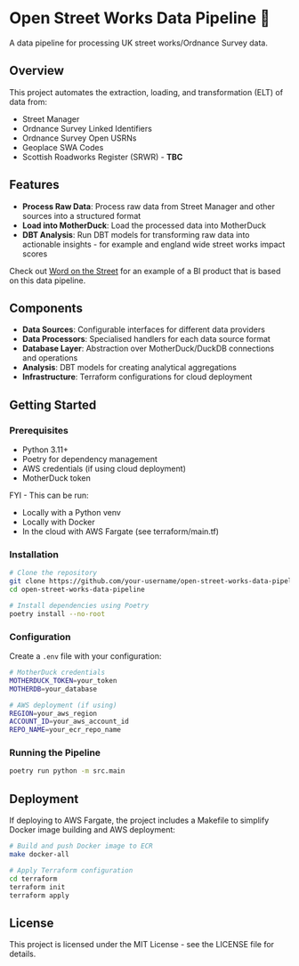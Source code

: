 # Open Street Works Data Pipeline 🚙

A data pipeline for processing UK street works/Ordnance Survey data.

## Overview

This project automates the extraction, loading, and transformation (ELT) of data from:

- Street Manager
- Ordnance Survey Linked Identifiers
- Ordnance Survey Open USRNs
- Geoplace SWA Codes
- Scottish Roadworks Register (SRWR) - **TBC**

## Features

- **Process Raw Data**: Process raw data from Street Manager and other sources into a structured format
- **Load into MotherDuck**: Load the processed data into MotherDuck
- **DBT Analysis**: Run DBT models for transforming raw data into actionable insights - for example and england wide street works impact scores

Check out [Word on the Street](https://word-on-the-street.evidence.app) for an example of a BI product that is based on this data pipeline.

## Components

- **Data Sources**: Configurable interfaces for different data providers
- **Data Processors**: Specialised handlers for each data source format
- **Database Layer**: Abstraction over MotherDuck/DuckDB connections and operations
- **Analysis**: DBT models for creating analytical aggregations
- **Infrastructure**: Terraform configurations for cloud deployment

## Getting Started

### Prerequisites

- Python 3.11+
- Poetry for dependency management
- AWS credentials (if using cloud deployment)
- MotherDuck token

FYI - This can be run:

- Locally with a Python venv
- Locally with Docker
- In the cloud with AWS Fargate (see terraform/main.tf)

### Installation

```bash
# Clone the repository
git clone https://github.com/your-username/open-street-works-data-pipeline.git
cd open-street-works-data-pipeline

# Install dependencies using Poetry
poetry install --no-root
```

### Configuration

Create a `.env` file with your configuration:

```zsh
# MotherDuck credentials
MOTHERDUCK_TOKEN=your_token
MOTHERDB=your_database

# AWS deployment (if using)
REGION=your_aws_region
ACCOUNT_ID=your_aws_account_id
REPO_NAME=your_ecr_repo_name
```

### Running the Pipeline

```bash
poetry run python -m src.main
```

## Deployment

If deploying to AWS Fargate, the project includes a Makefile to simplify Docker image building and AWS deployment:

```bash
# Build and push Docker image to ECR
make docker-all

# Apply Terraform configuration
cd terraform
terraform init
terraform apply
```

## License

This project is licensed under the MIT License - see the LICENSE file for details.
